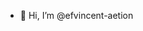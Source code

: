 - 👋 Hi, I’m @efvincent-aetion

<!---
efvincent-aetion/efvincent-aetion is a ✨ special ✨ repository because its `README.md` (this file) appears on your GitHub profile.
You can click the Preview link to take a look at your changes.
--->
